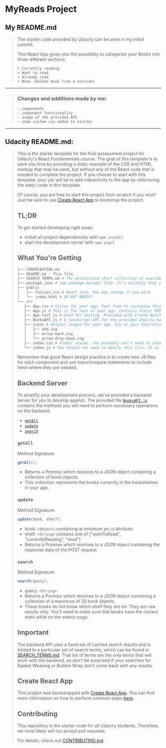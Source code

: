 # MyReads Project
## My README.md

>The starter code provided by Udacity can be seen in my initial commit. 
>
>This React App gives you the possibility to categorize your Books into three different sections:
>~~~
>• Currently reading 
>• Want to read 
>• Already read
>• None (delete book from a section)
>~~~
---
>### Changes and additions made by me:
>~~~
>- components
>- component functionality
>- usage of the provided API
>- some custom css added to starter
>~~~
---
## Udacity README.md:

>This is the starter template for the final assessment project for Udacity's React Fundamentals course. The goal of this template is to save you time by providing a static example of the CSS and HTML markup that may be used, but without any of the React code that is needed to complete the project. If you choose to start with this template, your job will be to add interactivity to the app by refactoring the static code in this template.
>
>Of course, you are free to start this project from scratch if you wish! Just be sure to use [Create React App](https://reactjs.org/docs/create-a-new-react-app.html) to bootstrap the project.
>
>## TL;DR
>
>To get started developing right away:
>
>- install all project dependencies with `npm install`
>- start the development server with `npm start`
>
>## What You're Getting
>
>```bash
>├── CONTRIBUTING.md
>├── README.md - This file.
>├── SEARCH_TERMS.md # The whitelisted short collection of available search >terms for you to use with your app.
>├── package.json # npm package manager file. It's unlikely that you'll need >to modify this.
>├── public
>│   ├── favicon.ico # React Icon, You may change if you wish.
>│   └── index.html # DO NOT MODIFY
>└── src
>    ├── App.css # Styles for your app. Feel free to customize this as you >desire.
>    ├── App.js # This is the root of your app. Contains static HTML right >now.
>    ├── App.test.js # Used for testing. Provided with Create React App. >Testing is encouraged, but not required.
>    ├── BooksAPI.js # A JavaScript API for the provided Udacity backend. >Instructions for the methods are below.
>    ├── icons # Helpful images for your app. Use at your discretion.
>    │   ├── add.svg
>    │   ├── arrow-back.svg
>    │   └── arrow-drop-down.svg
>    ├── index.css # Global styles. You probably won't need to change >anything here.
>    └── index.js # You should not need to modify this file. It is used for >DOM rendering only.
>```
>
>
>Remember that good React design practice is to create new JS files for each component and use import/require statements to include them where they are needed.
>
>## Backend Server
>
>To simplify your development process, we've provided a backend server for you to develop against. The provided file [`BooksAPI.js`](src/BooksAPI.js) contains the methods you will need to perform necessary operations on the backend:
>
>- [`getAll`](#getall)
>- [`update`](#update)
>- [`search`](#search)
>
>### `getAll`
>
>Method Signature:
>
>```js
>getAll();
>```
>
>
>- Returns a Promise which resolves to a JSON object containing a collection of book objects.
>- This collection represents the books currently in the bookshelves in your app.
>
>### `update`
>
>Method Signature:
>
>```js
>update(book, shelf);
>```
>
>- book: `<Object>` containing at minimum an `id` attribute
>- shelf: `<String>` contains one of ["wantToRead", "currentlyReading", "read"]
>- Returns a Promise which resolves to a JSON object containing the response data of the POST request
>
>### `search`
>
>Method Signature:
>
>```js
>search(query);
>```
>
>- query: `<String>`
>- Returns a Promise which resolves to a JSON object containing a collection of a maximum of 20 book objects.
>- These books do not know which shelf they are on. They are raw results only. You'll need to make sure that books have the correct state while on the search page.
>
>## Important
>
>The backend API uses a fixed set of cached search results and is limited to a particular set of search terms, which can be found in [SEARCH_TERMS.md](SEARCH_TERMS.md). That list of terms are the _only_ terms that will work with the backend, so don't be surprised if your searches for Basket Weaving or Bubble Wrap don't come back with any results.
>
>## Create React App
>
>This project was bootstrapped with [Create React App](https://github.com/facebook/create-react-app). You can find more information on how to perform common tasks [here](https://github.com/facebook/create-react-app/blob/main/packages/cra-template/template/README.md).
>
>## Contributing
>
>This repository is the starter code for _all_ Udacity students. Therefore, we most likely will not accept pull requests.
>
>For details, check out [CONTRIBUTING.md](CONTRIBUTING.md).
